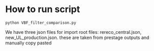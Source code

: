 # How to run script
```
python VBF_filter_comparison.py
```

We have three json files for import root files: rereco_central.json, new_UL_production.json. these are taken from prestage outputs and manually copy pasted


